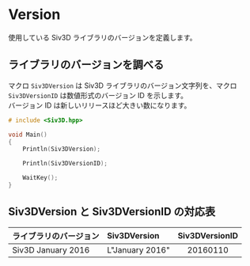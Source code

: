 ﻿# Version
使用している Siv3D ライブラリのバージョンを定義します。

## ライブラリのバージョンを調べる  
マクロ `Siv3DVersion` は Siv3D ライブラリのバージョン文字列を、マクロ `Siv3DVersionID` は数値形式のバージョン ID を示します。  
バージョン ID は新しいリリースほど大きい数になります。

```cpp
# include <Siv3D.hpp>

void Main()
{
	Println(Siv3DVersion);

	Println(Siv3DVersionID);

	WaitKey();
}
```

## Siv3DVersion と Siv3DVersionID の対応表

| ライブラリのバージョン | Siv3DVersion | Siv3DVersionID |
|:-------------|:-------------|:-----:|
| Siv3D January 2016             | L"January 2016" | 20160110 |
